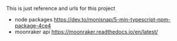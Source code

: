 This is just reference and urls for this project

- node packages https://dev.to/monisnap/5-min-typescript-npm-package-4ce4
- moonraker api https://moonraker.readthedocs.io/en/latest/